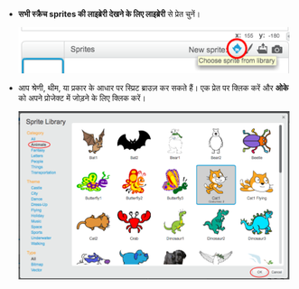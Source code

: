 + **सभी स्क्रैच sprites की लाइब्रेरी देखने के लिए लाइब्रेरी** से प्रेत चुनें।
    
    ![स्क्रीनशॉट](images/sprite-library.png)

+ आप श्रेणी, थीम, या प्रकार के आधार पर स्प्रिट ब्राउज़ कर सकते हैं। एक प्रेत पर क्लिक करें और **ओके** को अपने प्रोजेक्ट में जोड़ने के लिए क्लिक करें।
    
    ![स्क्रीनशॉट](images/sprite-choose.png)